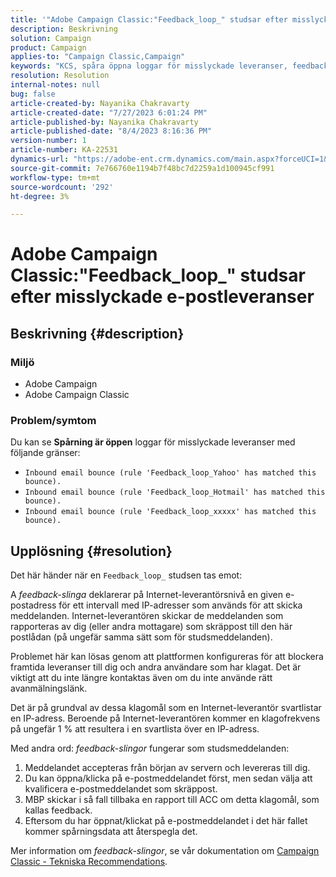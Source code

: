 ```yaml
---
title: '"Adobe Campaign Classic:"Feedback_loop_" studsar efter misslyckade e-postleveranser"'
description: Beskrivning
solution: Campaign
product: Campaign
applies-to: "Campaign Classic,Campaign"
keywords: "KCS, spåra öppna loggar för misslyckade leveranser, feedbackloop, inkommande e-poststuds, ACC, "
resolution: Resolution
internal-notes: null
bug: false
article-created-by: Nayanika Chakravarty
article-created-date: "7/27/2023 6:01:24 PM"
article-published-by: Nayanika Chakravarty
article-published-date: "8/4/2023 8:16:36 PM"
version-number: 1
article-number: KA-22531
dynamics-url: "https://adobe-ent.crm.dynamics.com/main.aspx?forceUCI=1&pagetype=entityrecord&etn=knowledgearticle&id=ede15597-a72c-ee11-bdf4-6045bd006149"
source-git-commit: 7e766760e1194b7f48bc7d2259a1d100945cf991
workflow-type: tm+mt
source-wordcount: '292'
ht-degree: 3%

---
```


# Adobe Campaign Classic:&quot;Feedback_loop_&quot; studsar efter misslyckade e-postleveranser

## Beskrivning {#description}


### Miljö

- Adobe Campaign
- Adobe Campaign Classic


### Problem/symtom

Du kan se <b>Spårning är öppen</b> loggar för misslyckade leveranser med följande gränser:

- `Inbound email bounce (rule 'Feedback_loop_Yahoo' has matched this bounce).`
- `Inbound email bounce (rule 'Feedback_loop_Hotmail' has matched this bounce).`
- `Inbound email bounce (rule 'Feedback_loop_xxxxx' has matched this bounce).`



## Upplösning {#resolution}


Det här händer när en `Feedback_loop_` studsen tas emot:

A *feedback-slinga* deklarerar på Internet-leverantörsnivå en given e-postadress för ett intervall med IP-adresser som används för att skicka meddelanden. Internet-leverantören skickar de meddelanden som rapporteras av dig (eller andra mottagare) som skräppost till den här postlådan (på ungefär samma sätt som för studsmeddelanden).

Problemet här kan lösas genom att plattformen konfigureras för att blockera framtida leveranser till dig och andra användare som har klagat. Det är viktigt att du inte längre kontaktas även om du inte använde rätt avanmälningslänk.

Det är på grundval av dessa klagomål som en Internet-leverantör svartlistar en IP-adress. Beroende på Internet-leverantören kommer en klagofrekvens på ungefär 1 % att resultera i en svartlista över en IP-adress.

Med andra ord: *feedback-slingor* fungerar som studsmeddelanden:

1. Meddelandet accepteras från början av servern och levereras till dig.
2. Du kan öppna/klicka på e-postmeddelandet först, men sedan välja att kvalificera e-postmeddelandet som skräppost.
3. MBP skickar i så fall tillbaka en rapport till ACC om detta klagomål, som kallas feedback.
4. Eftersom du har öppnat/klickat på e-postmeddelandet i det här fallet kommer spårningsdata att återspegla det.


Mer information om *feedback-slingor*, se vår dokumentation om [Campaign Classic - Tekniska Recommendations](https://experienceleague.adobe.com/docs/deliverability-learn/deliverability-best-practice-guide/additional-resources/campaign/acc-technical-recommendations.html?lang=en#feedback-loop-acc).
